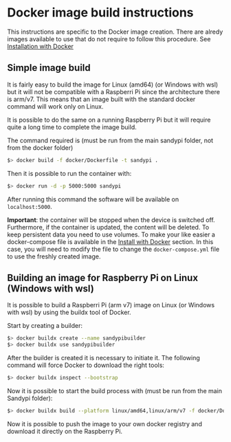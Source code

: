 # Docker image build instructions

This instructions are specific to the Docker image creation. There are alredy images available to use that do not require to follow this procedure. See [Installation with Docker](readme.md)

## Simple image build

It is fairly easy to build the image for Linux (amd64) (or Windows with wsl) but it will not be compatible with a Raspberri Pi since the architecture there is arm/v7. This means that an image built with the standard docker command will work only on Linux.

It is possible to do the same on a running Raspberry Pi but it will require quite a long time to complete the image build.

The command required is (must be run from the main sandypi folder, not from the docker folder)

```bash
$> docker build -f docker/Dockerfile -t sandypi .
```

Then it is possible to run the container with:

```bash
$> docker run -d -p 5000:5000 sandypi
```

After running this command the software will be available on `localhost:5000`.

**Important**: the container will be stopped when the device is switched off. Furthermore, if the container is updated, the content will be deleted. To keep persistent data you need to use volumes. To make your like easier a docker-compose file is available in the [Install with Docker](readme.md) section. In this case, you will need to modify the file to change the `docker-compose.yml` file to use the freshly created image.

## Building an image for Raspberry Pi on Linux (Windows with wsl)

It is possible to build a Raspberri Pi (arm v7) image on Linux (or Windows with wsl) by using the buildx tool of Docker.

Start by creating a builder:

```bash
$> docker buildx create --name sandypibuilder
$> docker buildx use sandypibuilder
```

After the builder is created it is necessary to initiate it. The following command will force Docker to download the right tools:


```bash
$> docker buildx inspect --bootstrap
```

Now it is possible to start the build process with (must be run from the main Sandypi folder):

```bash
$> docker buildx build --platform linux/amd64,linux/arm/v7 -f docker/Dockerfile.armv7 -t sandypi --output type=docker .
```

Now it is possible to push the image to your own docker registry and download it directly on the Raspberry Pi.



